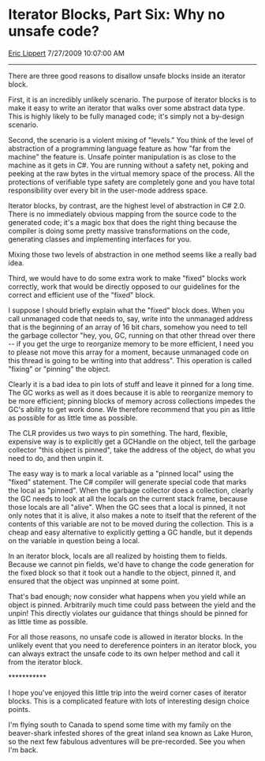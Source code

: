 <div id="page">

# Iterator Blocks, Part Six: Why no unsafe code?

[Eric Lippert](https://social.msdn.microsoft.com/profile/Eric%20Lippert) 7/27/2009 10:07:00 AM

-----

<div id="content">

<div class="mine">

There are three good reasons to disallow unsafe blocks inside an iterator block.

First, it is an incredibly unlikely scenario. The purpose of iterator blocks is to make it easy to write an iterator that walks over some abstract data type. This is highly likely to be fully managed code; it's simply not a by-design scenario.

Second, the scenario is a violent mixing of "levels." You think of the level of abstraction of a programming language feature as how "far from the machine" the feature is. Unsafe pointer manipulation is as close to the machine as it gets in C\#. You are running without a safety net, poking and peeking at the raw bytes in the virtual memory space of the process. All the protections of verifiable type safety are completely gone and you have total responsibility over every bit in the user-mode address space.

Iterator blocks, by contrast, are the highest level of abstraction in C\# 2.0. There is no immediately obvious mapping from the source code to the generated code; it's a magic box that does the right thing because the compiler is doing some pretty massive transformations on the code, generating classes and implementing interfaces for you.

Mixing those two levels of abstraction in one method seems like a really bad idea.

Third, we would have to do some extra work to make "fixed" blocks work correctly, work that would be directly opposed to our guidelines for the correct and efficient use of the "fixed" block.

I suppose I should briefly explain what the "fixed" block does. When you call unmanaged code that needs to, say, write into the unmanaged address that is the beginning of an array of 16 bit chars, somehow you need to tell the garbage collector "hey, you, GC, running on that other thread over there -- if you get the urge to reorganize memory to be more efficient, I need you to please not move this array for a moment, because unmanaged code on this thread is going to be writing into that address". This operation is called "fixing" or "pinning" the object.

Clearly it is a bad idea to pin lots of stuff and leave it pinned for a long time. The GC works as well as it does because it is able to reorganize memory to be more efficient; pinning blocks of memory across collections impedes the GC's ability to get work done. We therefore recommend that you pin as little as possible for as little time as possible.

The CLR provides us two ways to pin something. The hard, flexible, expensive way is to explicitly get a GCHandle on the object, tell the garbage collector "this object is pinned", take the address of the object, do what you need to do, and then unpin it.

The easy way is to mark a local variable as a "pinned local" using the "fixed" statement. The C\# compiler will generate special code that marks the local as "pinned". When the garbage collector does a collection, clearly the GC needs to look at all the locals on the current stack frame, because those locals are all "alive". When the GC sees that a local is pinned, it not only notes that it is alive, it also makes a note to itself that the referent of the contents of this variable are not to be moved during the collection. This is a cheap and easy alternative to explicitly getting a GC handle, but it depends on the variable in question being a local.

In an iterator block, locals are all realized by hoisting them to fields. Because we cannot pin fields, we'd have to change the code generation for the fixed block so that it took out a handle to the object, pinned it, and ensured that the object was unpinned at some point.

That's bad enough; now consider what happens when you yield while an object is pinned. Arbitrarily much time could pass between the yield and the unpin\! This directly violates our guidance that things should be pinned for as little time as possible.

For all those reasons, no unsafe code is allowed in iterator blocks. In the unlikely event that you need to dereference pointers in an iterator block, you can always extract the unsafe code to its own helper method and call it from the iterator block.

\*\*\*\*\*\*\*\*\*\*\*

I hope you've enjoyed this little trip into the weird corner cases of iterator blocks. This is a complicated feature with lots of interesting design choice points.

I'm flying south to Canada to spend some time with my family on the beaver-shark infested shores of the great inland sea known as Lake Huron, so the next few fabulous adventures will be pre-recorded. See you when I'm back.

</div>

</div>

</div>

